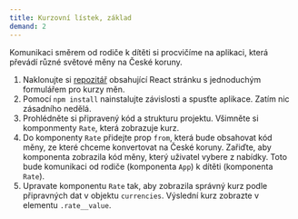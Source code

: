 ```yaml
---
title: Kurzovní lístek, základ
demand: 2
---
```


Komunikaci směrem od rodiče k dítěti si procvičíme na aplikaci, která převádí různé světové měny na České koruny.

1. Naklonujte si [repozitář](https://github.com/Czechitas-podklady-WEB/currencies) obsahující React stránku s jednoduchým formulářem pro kurzy měn.
1. Pomocí `npm install` nainstalujte závislosti a spusťte aplikace. Zatím nic zásadního nedělá.
1. Prohlédněte si připravený kód a strukturu projektu. Všimněte si komponmenty `Rate`, která zobrazuje kurz.
1. Do komponenty `Rate` přidejte prop `from`, která bude obsahovat kód měny, ze které chceme konvertovat na České koruny. Zařiďte, aby komponenta zobrazila kód měny, který uživatel vybere z nabídky. Toto bude komunikaci od rodiče (komponenta `App`) k dítěti (komponenta `Rate`).
1. Upravate komponentu `Rate` tak, aby zobrazila správný kurz podle připravných dat v objektu `currencies`. Výslední kurz zobrazte v elementu `.rate__value`.
